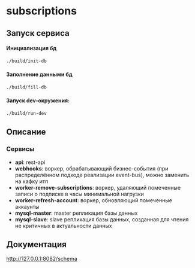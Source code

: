 # subscriptions

## Запуск сервиса

#### Инициализация бд

```bash
./build/init-db
```

#### Заполнение данными бд

```bash
./build/fill-db
```

#### Запуск dev-окружения:

```bash
./build/run-dev
```

## Описание

### Сервисы

- **api**: rest-api
- **webhooks**: воркер, обрабатывающий бизнес-события (при распределённом подходе реализации event-bus), можно заменить на кафку итп
- **worker-remove-subscriptions**: воркер, удаляющий помеченные записи о подписке в часы минимальной нагрузки
- **worker-refresh-account**: воркер, обновляющий помеченные аккаунты
- **mysql-master**: master репликация базы данных
- **mysql-slave**: slave репликация базы данных, созданная для чтения не критичных в актуальности данных

## Документация

http://127.0.0.1:8082/schema
